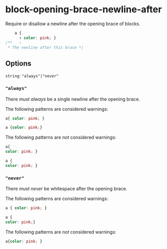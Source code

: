 # block-opening-brace-newline-after

Require or disallow a newline after the opening brace of blocks.

```css
    a { 
      ↑ color: pink; }
/**   ↑  
 * The newline after this brace */
```

## Options

`string`: `"always"|"never"`

### `"always"`

There *must always* be a single newline after the opening brace.

The following patterns are considered warnings:

```css
a{ color: pink; }
```

```css
a {color: pink;}
```

The following patterns are *not* considered warnings:

```css
a{
color: pink; }
```

```css
a {
color: pink; }
```

### `"never"`

There *must never* be whitespace after the opening brace.

The following patterns are considered warnings:

```css
a { color: pink; }
```

```css
a {
color: pink;}
```

The following patterns are *not* considered warnings:

```css
a{color: pink; }
```
